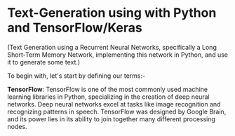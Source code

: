 # Text-Generation using with Python and TensorFlow/Keras

(Text Generation using a Recurrent Neural Networks, specifically a Long Short-Term Memory Network, implementing this network in Python, and use it to generate some text.)

To begin with, let's start by defining our terms:-

**TensorFlow**:
TensorFlow is one of the most commonly used machine learning libraries in Python, specializing in the creation of deep neural networks. Deep neural networks excel at tasks like image recognition and recognizing patterns in speech. TensorFlow was designed by Google Brain, and its power lies in its ability to join together many different processing nodes.

